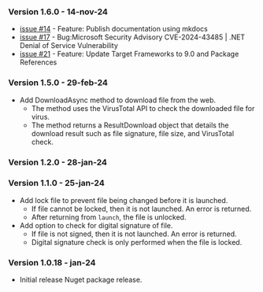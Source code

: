 ### Version 1.6.0 - 14-nov-24
- [issue #14](https://github.com/naz-hage/ntools-launcher/issues/14) - Feature: Publish documentation using mkdocs
- [issue #17](https://github.com/naz-hage/ntools-launcher/issues/14) - Bug:Microsoft Security Advisory CVE-2024-43485 | .NET Denial of Service Vulnerability
- [issue #21](https://github.com/naz-hage/ntools-launcher/issues/21) - Feature: Update Target Frameworks to 9.0 and Package References


### Version 1.5.0 - 29-feb-24
- Add DownloadAsync method to download file from the web.
    - The method uses the VirusTotal API to check the downloaded file for virus.
    - The method returns a ResultDownload object that details the download result such as file signature, file size, and VirusTotal check.

    

### Version 1.2.0 - 28-jan-24

### Version 1.1.0 - 25-jan-24
- Add lock file to prevent file being changed before it is launched.
    - If file cannot be locked, then it is not launched. An error is returned.
    - After returning from `launch`, the file is unlocked.
- Add option to check for digital signature of file.
    - If file is not signed, then it is not launched. An error is returned.
    - Digital signature check is only performed when the file is locked.

### Version 1.0.18 - jan-24
- Initial release Nuget package release.

